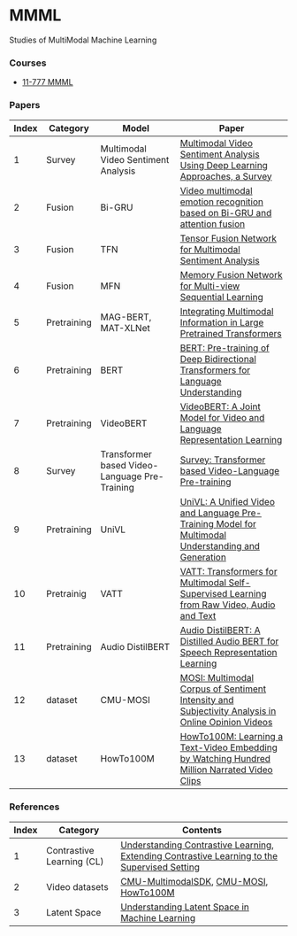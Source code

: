 # MMML
Studies of MultiModal Machine Learning

### Courses

* [11-777 MMML](https://cmu-multicomp-lab.github.io/mmml-course/fall2020/)

### Papers

Index|Category|Model|Paper
---|---|---|---
1|Survey|Multimodal Video Sentiment Analysis|[Multimodal Video Sentiment Analysis Using Deep Learning Approaches, a Survey](https://www.sciencedirect.com/science/article/abs/pii/S1566253521001299)
2|Fusion|Bi-GRU|[Video multimodal emotion recognition based on Bi-GRU and attention fusion](https://link.springer.com/article/10.1007/s11042-020-10030-4)
3|Fusion|TFN|[Tensor Fusion Network for Multimodal Sentiment Analysis](https://arxiv.org/pdf/1707.07250.pdf)
4|Fusion|MFN|[Memory Fusion Network for Multi-view Sequential Learning](https://ojs.aaai.org/index.php/AAAI/article/view/12021)
5|Pretraining|MAG-BERT, MAT-XLNet|[Integrating Multimodal Information in Large Pretrained Transformers](https://www.ncbi.nlm.nih.gov/pmc/articles/PMC8005298/)
6|Pretraining|BERT|[BERT: Pre-training of Deep Bidirectional Transformers for Language Understanding](https://arxiv.org/pdf/1810.04805.pdf)
7|Pretraining|VideoBERT|[VideoBERT: A Joint Model for Video and Language Representation Learning](https://openaccess.thecvf.com/content_ICCV_2019/papers/Sun_VideoBERT_A_Joint_Model_for_Video_and_Language_Representation_Learning_ICCV_2019_paper.pdf)
8|Survey|Transformer based Video-Language Pre-Training|[Survey: Transformer based Video-Language Pre-training](https://arxiv.org/pdf/2109.09920.pdf)
9|Pretraining|UniVL|[UniVL: A Unified Video and Language Pre-Training Model for Multimodal Understanding and Generation](https://arxiv.org/pdf/2002.06353.pdf)
10|Pretrainig|VATT|[VATT: Transformers for Multimodal Self-Supervised Learning from Raw Video, Audio and Text](https://arxiv.org/pdf/2104.11178.pdf)
11|Pretraining|Audio DistilBERT|[Audio DistilBERT: A Distilled Audio BERT for Speech Representation Learning](https://ieeexplore.ieee.org/abstract/document/9533328)
12|dataset|CMU-MOSI|[MOSI: Multimodal Corpus of Sentiment Intensity and Subjectivity Analysis in Online Opinion Videos](https://arxiv.org/ftp/arxiv/papers/1606/1606.06259.pdf)
13|dataset|HowTo100M|[HowTo100M: Learning a Text-Video Embedding by Watching Hundred Million Narrated Video Clips](https://openaccess.thecvf.com/content_ICCV_2019/papers/Miech_HowTo100M_Learning_a_Text-Video_Embedding_by_Watching_Hundred_Million_Narrated_ICCV_2019_paper.pdf)

### References
Index|Category|Contents
---|---|---
1|Contrastive Learning (CL)|[Understanding Contrastive Learning](https://towardsdatascience.com/understanding-contrastive-learning-d5b19fd96607), [Extending Contrastive Learning to the Supervised Setting](https://ai.googleblog.com/2021/06/extending-contrastive-learning-to.html)
2|Video datasets|[CMU-MultimodalSDK](https://github.com/A2Zadeh/CMU-MultimodalSDK), [CMU-MOSI](http://multicomp.cs.cmu.edu/resources/cmu-mosi-dataset/), [HowTo100M](https://www.di.ens.fr/willow/research/howto100m/)
3|Latent Space|[Understanding Latent Space in Machine Learning](https://towardsdatascience.com/understanding-latent-space-in-machine-learning-de5a7c687d8d)
